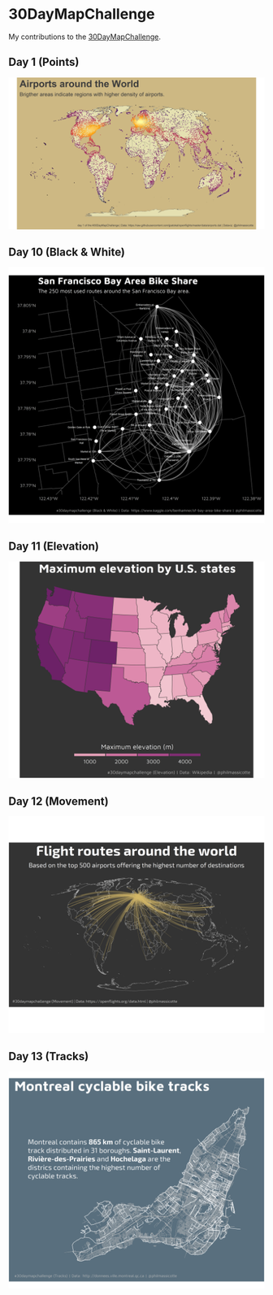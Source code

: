 # 30DayMapChallenge

My contributions to the [30DayMapChallenge](https://twitter.com/hashtag/30daymapchallenge?lang=en).

## Day 1 (Points)

![](graphs/day01.png)

## Day 10 (Black & White)

![](graphs/day10.png)

## Day 11 (Elevation)

![](graphs/day11.png)

## Day 12 (Movement)

![](graphs/day12.png)

## Day 13 (Tracks)

![](graphs/day13.png)
